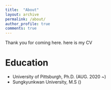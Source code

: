 ```yaml
---
title:  "About"
layout: archive
permalink: /about/
author_profile: true
comments: true
---
```


Thank you for coming here. here is my CV



# Education

- University of Pittsburgh, Ph.D. (AUG. 2020 ~)
- Sungkyunkwan University, M.S ()